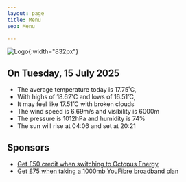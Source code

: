 ```yaml
---
layout: page
title: Menu
seo: Menu

---
```


![Logo](/images/logo.jpg){:width="832px"}

<!-- weather_marker starts -->
## On Tuesday, 15 July 2025

- The average temperature today is 17.75˚C,
- With highs of 18.62˚C and lows of 16.51˚C,
- It may feel like 17.51˚C with broken clouds
- The wind speed is 6.69m/s and visibility is 6000m
- The pressure is 1012hPa and humidity is 74%
- The sun will rise at 04:06 and set at 20:21

<!-- weather_marker ends -->

## Sponsors

- [Get £50 credit when switching to Octopus Energy](https://bit.ly/3oD1nnS)
- [Get £75 when taking a 1000mb YouFibre broadband plan](https://aklam.io/91zWhU?)
